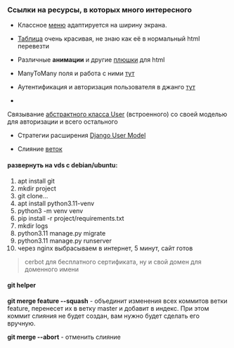 ### Ссылки на ресурсы, в которых много интересного

* Классное [меню](https://codepen.io/alticreation/pen/YWyEpm) адаптируется на ширину экрана.

* [Таблица](https://codepen.io/takaneichinose/pen/QWyXjNP?editors=1000) очень красивая, не знаю как её в нормальный html
  перевезти

* Различные **анимации** и другие [плюшки](https://www.cssportal.com) для html

* ManyToMany поля и работа с ними [тут](https://metanit.com/python/django/5.7.php)

* Аутентификация и авторизация пользователя в джанго [тут](https://habr.com/ru/articles/787040/)

*
Связывание [абстрактного класса User](https://proproprogs.ru/django4/django4-rasshirenie-modeli-user-klass-abstractuser)
(вcтроенного) со своей моделью для авторизации и всего остального

* Стратегии расширения [Django User Model](https://habr.com/ru/articles/313764/)

* Слияние [веток](https://git.github.io/git-scm.com/book/ru/v2/Ветвление-в-Git-Перебазирование/)

#### развернуть на vds с debian/ubuntu:

1. apt install git
2. mkdir project
3. git clone...
4. apt install python3.11-venv
5. python3 -m venv venv
6. pip install -r project/requirements.txt
7. mkdir logs
8. python3.11 manage.py migrate
9. python3.11 manage.py runserver
10. через nginx выбрасываем в интернет, 5 минут, сайт готов

> cerbot для бесплатного сертификата, ну и свой домен для доменного имени

#### git helper

__git merge feature --squash__ - объединит изменения всех коммитов ветки feature, перенесет их в ветку master
и добавит в индекс. При этом коммит слияния не будет создан, вам нужно будет сделать его вручную.

__git merge --abort__ - отменить слияние
